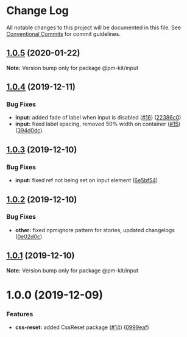 # Change Log

All notable changes to this project will be documented in this file.
See [Conventional Commits](https://conventionalcommits.org) for commit guidelines.

## [1.0.5](https://github.com/telus/pm-kit/compare/@pm-kit/input@1.0.4...@pm-kit/input@1.0.5) (2020-01-22)

**Note:** Version bump only for package @pm-kit/input





## [1.0.4](https://github.com/telus/pm-kit/compare/@pm-kit/input@1.0.3...@pm-kit/input@1.0.4) (2019-12-11)


### Bug Fixes

* **input:** added fade of label when input is disabled ([#16](https://github.com/telus/pm-kit/issues/16)) ([22386c0](https://github.com/telus/pm-kit/commit/22386c09d153e5ad421eadd3649498af27a52264))
* **input:** fixed label spacing, removed 50% width on container ([#15](https://github.com/telus/pm-kit/issues/15)) ([394d0dc](https://github.com/telus/pm-kit/commit/394d0dc504ef4b8a9efb8e78a86c779bb72832f2))





## [1.0.3](https://github.com/telus/pm-kit/compare/@pm-kit/input@1.0.2...@pm-kit/input@1.0.3) (2019-12-10)


### Bug Fixes

* **input:** fixed ref not being set on input element ([6e5bf54](https://github.com/telus/pm-kit/commit/6e5bf54d8ff4bdc399dcdaf156cc8b5b96115ea1))





## [1.0.2](https://github.com/telus/pm-kit/compare/@pm-kit/input@1.0.1...@pm-kit/input@1.0.2) (2019-12-10)


### Bug Fixes

* **other:** fixed npmignore pattern for stories, updated changelogs ([0e02d0c](https://github.com/telus/pm-kit/commit/0e02d0c53b3a88905d51d4a8cc1b7e8f6da939fa))





## [1.0.1](https://github.com/telus/pm-kit/compare/@pm-kit/input@1.0.0...@pm-kit/input@1.0.1) (2019-12-10)

**Note:** Version bump only for package @pm-kit/input

# 1.0.0 (2019-12-09)

### Features

- **css-reset:** added CssReset package ([#14](https://github.com/telus/pm-kit/issues/14)) ([0999eaf](https://github.com/telus/pm-kit/commit/0999eaf7e63c6c3fc7508ca7acf04b6814887567))
